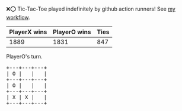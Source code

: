 :x::o: Tic-Tac-Toe played indefinitely by github action runners! See [my workflow](.github/workflows/play.yaml).

|PlayerX wins|PlayerO wins|Ties|
|-|-|-|
|1889|1831|847|

PlayerO's turn.

<pre>
+---+---+---+
| O |   |   |
+---+---+---+
| O |   |   |
+---+---+---+
| X | X |   |
+---+---+---+
</pre>